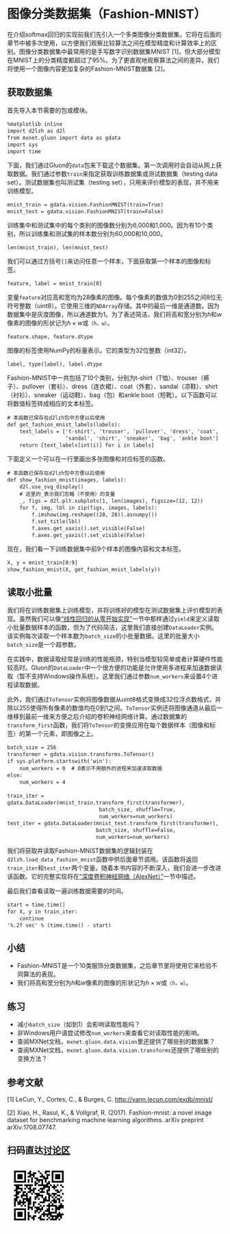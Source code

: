 # 图像分类数据集（Fashion-MNIST）

在介绍softmax回归的实现前我们先引入一个多类图像分类数据集。它将在后面的章节中被多次使用，以方便我们观察比较算法之间在模型精度和计算效率上的区别。图像分类数据集中最常用的是手写数字识别数据集MNIST [1]。但大部分模型在MNIST上的分类精度都超过了95%。为了更直观地观察算法之间的差异，我们将使用一个图像内容更加复杂的Fashion-MNIST数据集 [2]。

## 获取数据集

首先导入本节需要的包或模块。

```{.python .input}
%matplotlib inline
import d2lzh as d2l
from mxnet.gluon import data as gdata
import sys
import time
```

下面，我们通过Gluon的`data`包来下载这个数据集。第一次调用时会自动从网上获取数据。我们通过参数`train`来指定获取训练数据集或测试数据集（testing data set）。测试数据集也叫测试集（testing set），只用来评价模型的表现，并不用来训练模型。

```{.python .input  n=23}
mnist_train = gdata.vision.FashionMNIST(train=True)
mnist_test = gdata.vision.FashionMNIST(train=False)
```

训练集中和测试集中的每个类别的图像数分别为6,000和1,000。因为有10个类别，所以训练集和测试集的样本数分别为60,000和10,000。

```{.python .input}
len(mnist_train), len(mnist_test)
```

我们可以通过方括号`[]`来访问任意一个样本，下面获取第一个样本的图像和标签。

```{.python .input  n=24}
feature, label = mnist_train[0]
```

变量`feature`对应高和宽均为28像素的图像。每个像素的数值为0到255之间8位无符号整数（uint8）。它使用三维的`NDArray`存储。其中的最后一维是通道数。因为数据集中是灰度图像，所以通道数为1。为了表述简洁，我们将高和宽分别为$h$和$w$像素的图像的形状记为$h \times w$或`（h，w）`。

```{.python .input}
feature.shape, feature.dtype
```

图像的标签使用NumPy的标量表示。它的类型为32位整数（int32）。

```{.python .input}
label, type(label), label.dtype
```

Fashion-MNIST中一共包括了10个类别，分别为t-shirt（T恤）、trouser（裤子）、pullover（套衫）、dress（连衣裙）、coat（外套）、sandal（凉鞋）、shirt（衬衫）、sneaker（运动鞋）、bag（包）和ankle boot（短靴）。以下函数可以将数值标签转成相应的文本标签。

```{.python .input  n=25}
# 本函数已保存在d2lzh包中方便以后使用
def get_fashion_mnist_labels(labels):
    text_labels = ['t-shirt', 'trouser', 'pullover', 'dress', 'coat',
                   'sandal', 'shirt', 'sneaker', 'bag', 'ankle boot']
    return [text_labels[int(i)] for i in labels]
```

下面定义一个可以在一行里画出多张图像和对应标签的函数。

```{.python .input}
# 本函数已保存在d2lzh包中方便以后使用
def show_fashion_mnist(images, labels):
    d2l.use_svg_display()
    # 这里的_表示我们忽略（不使用）的变量
    _, figs = d2l.plt.subplots(1, len(images), figsize=(12, 12))
    for f, img, lbl in zip(figs, images, labels):
        f.imshow(img.reshape((28, 28)).asnumpy())
        f.set_title(lbl)
        f.axes.get_xaxis().set_visible(False)
        f.axes.get_yaxis().set_visible(False)
```

现在，我们看一下训练数据集中前9个样本的图像内容和文本标签。

```{.python .input  n=27}
X, y = mnist_train[0:9]
show_fashion_mnist(X, get_fashion_mnist_labels(y))
```

## 读取小批量

我们将在训练数据集上训练模型，并将训练好的模型在测试数据集上评价模型的表现。虽然我们可以像[“线性回归的从零开始实现”](linear-regression-scratch.md)一节中那样通过`yield`来定义读取小批量数据样本的函数，但为了代码简洁，这里我们直接创建`DataLoader`实例。该实例每次读取一个样本数为`batch_size`的小批量数据。这里的批量大小`batch_size`是一个超参数。

在实践中，数据读取经常是训练的性能瓶颈，特别当模型较简单或者计算硬件性能较高时。Gluon的`DataLoader`中一个很方便的功能是允许使用多进程来加速数据读取（暂不支持Windows操作系统）。这里我们通过参数`num_workers`来设置4个进程读取数据。

此外，我们通过`ToTensor`实例将图像数据从uint8格式变换成32位浮点数格式，并除以255使得所有像素的数值均在0到1之间。`ToTensor`实例还将图像通道从最后一维移到最前一维来方便之后介绍的卷积神经网络计算。通过数据集的`transform_first`函数，我们将`ToTensor`的变换应用在每个数据样本（图像和标签）的第一个元素，即图像之上。

```{.python .input  n=28}
batch_size = 256
transformer = gdata.vision.transforms.ToTensor()
if sys.platform.startswith('win'):
    num_workers = 0  # 0表示不用额外的进程来加速读取数据
else:
    num_workers = 4

train_iter = gdata.DataLoader(mnist_train.transform_first(transformer),
                              batch_size, shuffle=True,
                              num_workers=num_workers)
test_iter = gdata.DataLoader(mnist_test.transform_first(transformer),
                             batch_size, shuffle=False,
                             num_workers=num_workers)
```

我们将获取并读取Fashion-MNIST数据集的逻辑封装在`d2lzh.load_data_fashion_mnist`函数中供后面章节调用。该函数将返回`train_iter`和`test_iter`两个变量。随着本书内容的不断深入，我们会进一步改进该函数。它的完整实现将在[“深度卷积神经网络（AlexNet）”](../chapter_convolutional-neural-networks/alexnet.md)一节中描述。

最后我们查看读取一遍训练数据需要的时间。

```{.python .input}
start = time.time()
for X, y in train_iter:
    continue
'%.2f sec' % (time.time() - start)
```

## 小结

* Fashion-MNIST是一个10类服饰分类数据集，之后章节里将使用它来检验不同算法的表现。
* 我们将高和宽分别为$h$和$w$像素的图像的形状记为$h \times w$或`（h，w）`。

## 练习

* 减小`batch_size`（如到1）会影响读取性能吗？
* 非Windows用户请尝试修改`num_workers`来查看它对读取性能的影响。
* 查阅MXNet文档，`mxnet.gluon.data.vision`里还提供了哪些别的数据集？
* 查阅MXNet文档，`mxnet.gluon.data.vision.transforms`还提供了哪些别的变换方法？





## 参考文献

[1] LeCun, Y., Cortes, C., & Burges, C. http://yann.lecun.com/exdb/mnist/

[2] Xiao, H., Rasul, K., & Vollgraf, R. (2017). Fashion-mnist: a novel image dataset for benchmarking machine learning algorithms. arXiv preprint arXiv:1708.07747.

## 扫码直达[讨论区](https://discuss.gluon.ai/t/topic/7760)

![](../img/qr_fashion-mnist.svg)
